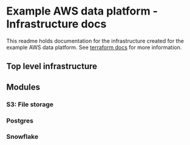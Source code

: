 # Example AWS data platform - Infrastructure docs

This readme holds documentation for the infrastructure created for the example AWS data platform.
See [terraform docs](https://github.com/terraform-docs/terraform-docs) for more information.

## Top level infrastructure

<!--TODO>Add some top level diagrams<-->

<!-- BEGIN_TF_DOCS -->

<!-- END_TF_DOCS -->

## Modules

### S3: File storage

<!-- BEGIN_S3_DOCS -->

<!-- END_S3_DOCS -->

### Postgres

<!-- BEGIN_POSTGRES_DOCS -->

<!-- END_POSTGRES_DOCS -->

### Snowflake

<!-- BEGIN_SNOWFLAKE_DOCS -->

<!-- END_SNOWFLAKE_DOCS -->
